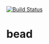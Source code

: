[![Build Status](https://cmrudolph.semaphoreci.com/badges/bead.svg)](https://cmrudolph.semaphoreci.com/projects/bead)

# bead
